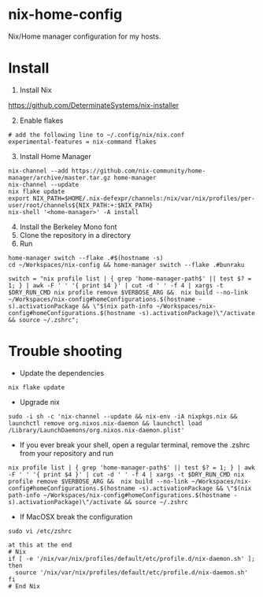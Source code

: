 # nix-home-config

Nix/Home manager configuration for my hosts.

# Install

1. Install Nix


https://github.com/DeterminateSystems/nix-installer


2. Enable flakes

```
# add the following line to ~/.config/nix/nix.conf
experimental-features = nix-command flakes
```

3. Install Home Manager

```
nix-channel --add https://github.com/nix-community/home-manager/archive/master.tar.gz home-manager
nix-channel --update
nix flake update
export NIX_PATH=$HOME/.nix-defexpr/channels:/nix/var/nix/profiles/per-user/root/channels${NIX_PATH:+:$NIX_PATH}
nix-shell '<home-manager>' -A install
```

4. Install the Berkeley Mono font
5. Clone the repository in a directory
6. Run

```
home-manager switch --flake .#$(hostname -s)
cd ~/Workspaces/nix-config && home-manager switch --flake .#bunraku
```

```
switch = "nix profile list | { grep 'home-manager-path$' || test $? = 1; } | awk -F ' ' '{ print $4 }' | cut -d ' ' -f 4 | xargs -t $DRY_RUN_CMD nix profile remove $VERBOSE_ARG &&  nix build --no-link ~/Workspaces/nix-config#homeConfigurations.$(hostname -s).activationPackage && \"$(nix path-info ~/Workspaces/nix-config#homeConfigurations.$(hostname -s).activationPackage)\"/activate && source ~/.zshrc";
```

# Trouble shooting

- Update the dependencies

```
nix flake update
```

- Upgrade nix

```
sudo -i sh -c 'nix-channel --update && nix-env -iA nixpkgs.nix && launchctl remove org.nixos.nix-daemon && launchctl load /Library/LaunchDaemons/org.nixos.nix-daemon.plist'
```

- If you ever break your shell, open a regular terminal, remove the .zshrc from your repository and run

```
nix profile list | { grep 'home-manager-path$' || test $? = 1; } | awk -F ' ' '{ print $4 }' | cut -d ' ' -f 4 | xargs -t $DRY_RUN_CMD nix profile remove $VERBOSE_ARG &&  nix build --no-link ~/Workspaces/nix-config#homeConfigurations.$(hostname -s).activationPackage && \"$(nix path-info ~/Workspaces/nix-config#homeConfigurations.$(hostname -s).activationPackage)\"/activate && source ~/.zshrc

```

- If MacOSX break the configuration

```
sudo vi /etc/zshrc

at this at the end
# Nix
if [ -e '/nix/var/nix/profiles/default/etc/profile.d/nix-daemon.sh' ]; then
  source '/nix/var/nix/profiles/default/etc/profile.d/nix-daemon.sh'
fi
# End Nix
```
